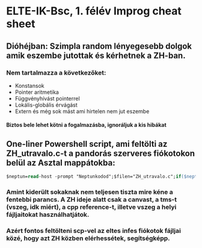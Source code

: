 # ELTE-IK-Bsc, 1. félév Improg cheat sheet
## Dióhéjban: Szimpla random lényegesebb dolgok amik eszembe jutottak és kérhetnek a ZH-ban.
### Nem tartalmazza a következőket:
  - Konstansok
  - Pointer aritmetika
  - Függvényhívást pointerrel
  - Lokális-globális érvágást
  - Extern
  és még sok mást ami hirtelen nem jut eszembe

#### Biztos bele lehet kötni a fogalmazásba, ignoráljuk a kis hibákat

## One-liner Powershell script, ami feltölti az ZH_utravalo.c-t a pandorás szerveres fiókotokon belül az Asztal mappátokba:
```ps
$neptun=read-host -prompt "Neptunkodod";$filen="ZH_utravalo.c";if($neptun.Length -eq 6 -and (select-string -pattern "^[a-zA-Z0-9]{6}$" -inputobject $neptun)){$neptun=$neptun.ToLower();(new-object System.Net.WebClient).DownloadFile("https://github.com/zsombor7500/ELTE-IK-Bsc/blob/main/$filen","$env:temp\$filen");$chrs=$neptun.ToCharArray();invoke-expression "scp $env:temp\$filen $neptun@pandora.inf.elte.hu:/afs/inf.elte.hu/user/$($chrs[0])/$($chrs[0]+$chrs[1])/$neptun/Asztal/$filen";write-host "ZH_utravalo.c, sikeresen fel lett töltve pandora-ra!"}else{write-host "Hibas neptunkod"}
```

### Amint kiderült sokaknak nem teljesen tiszta mire kéne a fentebbi parancs. A ZH ideje alatt csak a canvast, a tms-t (vszeg, idk miért), a cpp reference-t, illetve vszeg a helyi fájljaitokat használhatjátok.
### Azért fontos feltölteni scp-vel az eltes infes fiókotok fájljai közé, hogy azt ZH közben elérhessétek, segítségképp.
